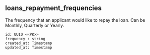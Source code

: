 ## loans_repayment_frequencies

The frequency that an applicant would like to repay the loan.  Can be Monthly, Quarterly or Yearly.

```
id: UUID <<PK>>
frequency : string
created_at: Timestamp
updated_at: Timestamp
```